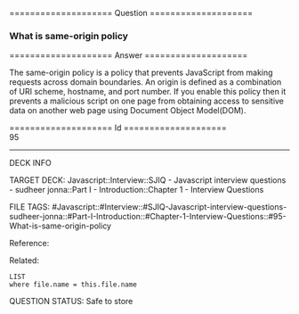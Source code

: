 ==================== Question ====================  

### What is same-origin policy  

==================== Answer ====================  

The same-origin policy is a policy that prevents JavaScript from making requests across domain boundaries. An origin is defined as a combination of URI scheme, hostname, and port number. If you enable this policy then it prevents a malicious script on one page from obtaining access to sensitive data on another web page using Document Object Model(DOM).

==================== Id ====================  
95

---

DECK INFO

TARGET DECK: Javascript::Interview::SJIQ - Javascript interview questions - sudheer jonna::Part I - Introduction::Chapter 1 - Interview Questions

FILE TAGS: #Javascript::#Interview::#SJIQ-Javascript-interview-questions-sudheer-jonna::#Part-I-Introduction::#Chapter-1-Interview-Questions::#95-What-is-same-origin-policy

Reference:

Related:

```dataview
LIST
where file.name = this.file.name
```

QUESTION STATUS: Safe to store
